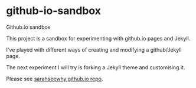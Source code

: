  # github-io-sandbox
 
  Github.io sandbox
 
  This project is a sandbox for experimenting with github.io pages and Jekyll. 
 
  I've played with different ways of creating and modifying a github/Jekyll page.
 
  The next experiment I will try is forking a Jekyll theme and customising it.
  
  Please see [sarahseewhy.github.io repo](https://github.com/sarahseewhy/sarahseewhy.github.io).